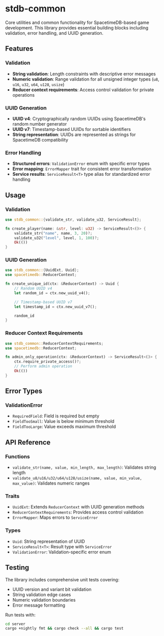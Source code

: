 # stdb-common

Core utilities and common functionality for SpacetimeDB-based game development. This library provides essential building blocks including validation, error handling, and UUID generation.

## Features

### Validation
- **String validation**: Length constraints with descriptive error messages
- **Numeric validation**: Range validation for all unsigned integer types (`u8`, `u16`, `u32`, `u64`, `u128`, `usize`)
- **Reducer context requirements**: Access control validation for private operations

### UUID Generation
- **UUID v4**: Cryptographically random UUIDs using SpacetimeDB's random number generator
- **UUID v7**: Timestamp-based UUIDs for sortable identifiers
- **String representation**: UUIDs are represented as strings for SpacetimeDB compatibility

### Error Handling
- **Structured errors**: `ValidationError` enum with specific error types
- **Error mapping**: `ErrorMapper` trait for consistent error transformation
- **Service results**: `ServiceResult<T>` type alias for standardized error handling

## Usage

### Validation

```rust
use stdb_common::{validate_str, validate_u32, ServiceResult};

fn create_player(name: &str, level: u32) -> ServiceResult<()> {
    validate_str("name", name, 3, 20)?;
    validate_u32("level", level, 1, 100)?;
    Ok(())
}
```

### UUID Generation

```rust
use stdb_common::{UuidExt, Uuid};
use spacetimedb::ReducerContext;

fn create_unique_id(ctx: &ReducerContext) -> Uuid {
    // Random UUID v4
    let random_id = ctx.new_uuid_v4();

    // Timestamp-based UUID v7
    let timestamp_id = ctx.new_uuid_v7();

    random_id
}
```

### Reducer Context Requirements

```rust
use stdb_common::ReducerContextRequirements;
use spacetimedb::ReducerContext;

fn admin_only_operation(ctx: &ReducerContext) -> ServiceResult<()> {
    ctx.require_private_access()?;
    // Perform admin operation
    Ok(())
}
```

## Error Types

### ValidationError
- `RequiredField`: Field is required but empty
- `FieldTooSmall`: Value is below minimum threshold
- `FieldTooLarge`: Value exceeds maximum threshold

## API Reference

### Functions
- `validate_str(name, value, min_length, max_length)`: Validates string length
- `validate_u8/u16/u32/u64/u128/usize(name, value, min_value, max_value)`: Validates numeric ranges

### Traits
- `UuidExt`: Extends `ReducerContext` with UUID generation methods
- `ReducerContextRequirements`: Provides access control validation
- `ErrorMapper`: Maps errors to `ServiceError`

### Types
- `Uuid`: String representation of UUID
- `ServiceResult<T>`: Result type with `ServiceError`
- `ValidationError`: Validation-specific error enum

## Testing

The library includes comprehensive unit tests covering:
- UUID version and variant bit validation
- String validation edge cases
- Numeric validation boundaries
- Error message formatting

Run tests with:
```bash
cd server
cargo +nightly fmt && cargo check --all && cargo test
```
